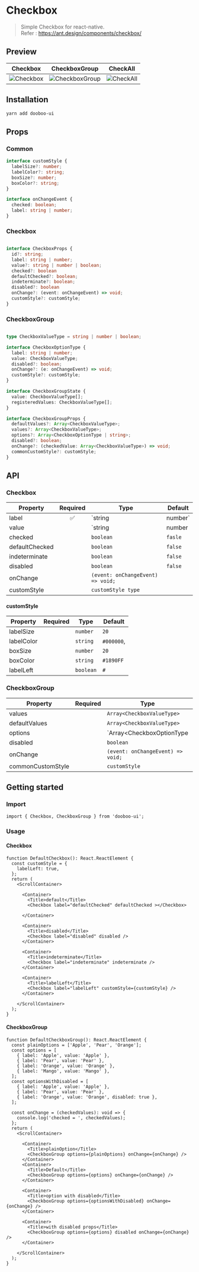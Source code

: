 # Checkbox

> Simple Checkbox for react-native.  
> Refer : <https://ant.design/components/checkbox/>

## Preview

| Checkbox | CheckboxGroup | CheckAll |   
|---------|-------------|------------|
| ![Checkbox](https://user-images.githubusercontent.com/45163013/92544089-fdc0d000-f287-11ea-9b46-1843566faad9.png) | ![CheckboxGroup](hhttps://user-images.githubusercontent.com/45163013/92544095-00bbc080-f288-11ea-8d1d-cf95ab21bd22.png) | ![CheckAll](https://user-images.githubusercontent.com/45163013/92544100-01eced80-f288-11ea-8a29-557670e06c1d.png) |   

## Installation

```sh
yarn add dooboo-ui
```

## Props

### Common

```ts
interface customStyle {
  labelSize?: number;
  labelColor?: string;
  boxSize?: number;
  boxColor?: string;
}

interface onChangeEvent {
  checked: boolean;
  label: string | number;
}
```

### Checkbox

```ts

interface CheckboxProps {
  id?: string;
  label: string | number;
  value?: string | number | boolean;
  checked?: boolean
  defaultChecked?: boolean;
  indeterminate?: boolean;
  disabled?: boolean
  onChange?: (event: onChangeEvent) => void;
  customStyle?: customStyle;
}
```

### CheckboxGroup
```ts

type CheckboxValueType = string | number | boolean;

interface CheckboxOptionType {
  label: string | number;
  value: CheckboxValueType;
  disabled?: boolean;
  onChange?: (e: onChangeEvent) => void;
  customStyle?: customStyle;
}

interface CheckboxGroupState {
  value: CheckboxValueType[];
  registeredValues: CheckboxValueType[];
}

interface CheckboxGroupProps {
  defaultValues?: Array<CheckboxValueType>;
  values?: Array<CheckboxValueType>;
  options?: Array<CheckboxOptionType | string>;
  disabled?: boolean;
  onChange?: (checkedValue: Array<CheckboxValueType>) => void;
  commonCustomStyle?: customStyle;
}
```
## API

### Checkbox

| Property       |      Required      | Type                              | Default |
| -------------- | :----------------: | --------------------------------- | ------- |
| label          | :white_check_mark: | `string | number`                 |         |
| value          |                    | `string | number | boolean`       |         |
| checked        |                    | `boolean`                         | `fasle` |
| defaultChecked |                    | `boolean`                         | `false` |
| indeterminate  |                    | `boolean`                         | `false` |
| disabled       |                    | `boolean`                         | `false` |
| onChange       |                    | `(event: onChangeEvent) => void;` |         |
| customStyle    |                    | `customStyle type`                |         |


#### customStyle 
| Property   | Required | Type      | Default    |
| ---------- | :------: | --------- | ---------- |
| labelSize  |          | `number`  | `20`       |
| labelColor |          | `string`  | `#000000`, |
| boxSize    |          | `number`  | `20`       |
| boxColor   |          | `string`  | `#1890FF`  |
| labelLeft  |          | `boolean` | `#`        |

### CheckboxGroup
| Property          | Required | Type                                                | Default |
| ----------------- | :------: | --------------------------------------------------- | ------- |
| values            |          | `Array<CheckboxValueType>`                          |         |
| defaultValues     |          | `Array<CheckboxValueType>`                          |         |
| options           |          | `Array<CheckboxOptionType | string>`                |         |
| disabled          |          | `boolean`                                           |         |
| onChange          |          | `(event: onChangeEvent) => void;`                   |         |
| commonCustomStyle |          | `customStyle`                                       |         |


## Getting started

### Import

```tsx
import { Checkbox, CheckboxGroup } from 'dooboo-ui';
```

### Usage

#### Checkbox

```tsx
function DefaultCheckbox(): React.ReactElement {
  const customStyle = {
    labelLeft: true,
  };
  return (
    <ScrollContainer>

      <Container>
        <Title>default</Title>
        <Checkbox label="defaultChecked" defaultChecked ></Checkbox>

      </Container>

      <Container>
        <Title>disabled</Title>
        <Checkbox label="disabled" disabled />
      </Container>

      <Container>
        <Title>indeterminate</Title>
        <Checkbox label="indeterminate" indeterminate />
      </Container>

      <Container>
        <Title>labelLeft</Title>
        <Checkbox label="labelLeft" customStyle={customStyle} />
      </Container>

    </ScrollContainer>
  );
}
```

#### CheckboxGroup

```tsx
function DefaultCheckboxGroup(): React.ReactElement {
  const plainOptions = ['Apple', 'Pear', 'Orange'];
  const options = [
    { label: 'Apple', value: 'Apple' },
    { label: 'Pear', value: 'Pear' },
    { label: 'Orange', value: 'Orange' },
    { label: 'Mango', value: 'Mango' },
  ];
  const optionsWithDisabled = [
    { label: 'Apple', value: 'Apple' },
    { label: 'Pear', value: 'Pear' },
    { label: 'Orange', value: 'Orange', disabled: true },
  ];

  const onChange = (checkedValues): void => {
    console.log('checked = ', checkedValues);
  };
  return (
    <ScrollContainer>

      <Container>
        <Title>plainOption</Title>
        <CheckboxGroup options={plainOptions} onChange={onChange} />
      </Container>
      <Container>
        <Title>Default</Title>
        <CheckboxGroup options={options} onChange={onChange} />
      </Container>

      <Container>
        <Title>option with disabled</Title>
        <CheckboxGroup options={optionsWithDisabled} onChange={onChange} />
      </Container>

      <Container>
        <Title>with disabled props</Title>
        <CheckboxGroup options={options} disabled onChange={onChange} />
      </Container>

    </ScrollContainer>
  );
}
```
